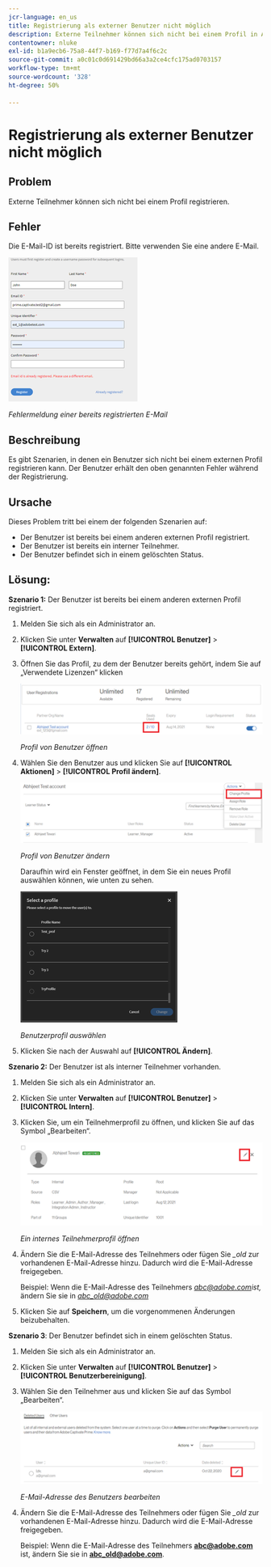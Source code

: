 ```yaml
---
jcr-language: en_us
title: Registrierung als externer Benutzer nicht möglich
description: Externe Teilnehmer können sich nicht bei einem Profil in Adobe Learning Manager registrieren.
contentowner: nluke
exl-id: b1a9ecb6-75a8-44f7-b169-f77d7a4f6c2c
source-git-commit: a0c01c0d691429bd66a3a2ce4cfc175ad0703157
workflow-type: tm+mt
source-wordcount: '328'
ht-degree: 50%

---
```


# Registrierung als externer Benutzer nicht möglich

## Problem

Externe Teilnehmer können sich nicht bei einem Profil registrieren.

## Fehler

Die E-Mail-ID ist bereits registriert. Bitte verwenden Sie eine andere E-Mail.

![](assets/cp-register-profile.png)

*Fehlermeldung einer bereits registrierten E-Mail*

## Beschreibung

Es gibt Szenarien, in denen ein Benutzer sich nicht bei einem externen Profil registrieren kann. Der Benutzer erhält den oben genannten Fehler während der Registrierung.

## Ursache

Dieses Problem tritt bei einem der folgenden Szenarien auf:

* Der Benutzer ist bereits bei einem anderen externen Profil registriert.
* Der Benutzer ist bereits ein interner Teilnehmer.
* Der Benutzer befindet sich in einem gelöschten Status.

## Lösung:

**Szenario 1:** Der Benutzer ist bereits bei einem anderen externen Profil registriert.

1. Melden Sie sich als ein Administrator an.
1. Klicken Sie unter **Verwalten** auf **[!UICONTROL Benutzer]** > **[!UICONTROL Extern]**.
1. Öffnen Sie das Profil, zu dem der Benutzer bereits gehört, indem Sie auf „Verwendete Lizenzen“ klicken

   ![](assets/cp-seats-used.png)

   *Profil von Benutzer öffnen*

1. Wählen Sie den Benutzer aus und klicken Sie auf **[!UICONTROL Aktionen]** > **[!UICONTROL Profil ändern]**.

   ![](assets/cp-change-profile.png)

   *Profil von Benutzer ändern*

   Daraufhin wird ein Fenster geöffnet, in dem Sie ein neues Profil auswählen können, wie unten zu sehen.

   ![](assets/cp-select-profiles.png)

   *Benutzerprofil auswählen*

1. Klicken Sie nach der Auswahl auf **[!UICONTROL Ändern]**.

**Szenario 2:** Der Benutzer ist als interner Teilnehmer vorhanden.

1. Melden Sie sich als ein Administrator an.
1. Klicken Sie unter **Verwalten** auf **[!UICONTROL Benutzer]** > **[!UICONTROL Intern]**.
1. Klicken Sie, um ein Teilnehmerprofil zu öffnen, und klicken Sie auf das Symbol „Bearbeiten“.

   ![](assets/cp-internal-learner.png)

   *Ein internes Teilnehmerprofil öffnen*

1. Ändern Sie die E-Mail-Adresse des Teilnehmers oder fügen Sie *_old* zur vorhandenen E-Mail-Adresse hinzu. Dadurch wird die E-Mail-Adresse freigegeben.

   Beispiel: Wenn die E-Mail-Adresse des Teilnehmers *<abc@adobe.com>ist,* ändern Sie sie in *<abc_old@adobe.com>*

1. Klicken Sie auf **Speichern**, um die vorgenommenen Änderungen beizubehalten.

**Szenario 3**: Der Benutzer befindet sich in einem gelöschten Status.

1. Melden Sie sich als ein Administrator an.
1. Klicken Sie unter **Verwalten** auf **[!UICONTROL Benutzer]** > **[!UICONTROL Benutzerbereinigung]**.
1. Wählen Sie den Teilnehmer aus und klicken Sie auf das Symbol „Bearbeiten“.

   ![](assets/cp-deleted-learner.png)

   *E-Mail-Adresse des Benutzers bearbeiten*

1. Ändern Sie die E-Mail-Adresse des Teilnehmers oder fügen Sie *_old* zur vorhandenen E-Mail-Adresse hinzu. Dadurch wird die E-Mail-Adresse freigegeben.

   Beispiel: Wenn die E-Mail-Adresse des Teilnehmers **<abc@adobe.com>** ist, ändern Sie sie in **<abc_old@adobe.com>**.

